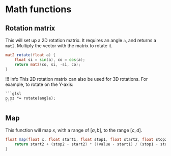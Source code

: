 # Math functions

## Rotation matrix

This will set up a 2D rotation matrix. 
It requires an angle `a`, and returns a `mat2`.
Multiply the vector with the matrix to rotate it.

```glsl
mat2 rotate(float a) {
    float si = sin(a), co = cos(a);
    return mat2(co, si, -si, co);
}
```

!!! info
    This 2D rotation matrix can also be used for 3D rotations.
    For example, to rotate on the Y-axis:

    ```glsl
    p.xz *= rotate(angle); 
    ```

## Map

This function will map $x$, with a range of $[a, b]$, to the range $[c, d]$.

```glsl
float map(float x, float start1, float stop1, float start2, float stop2) {
    return start2 + (stop2 - start2) * ((value - start1) / (stop1 - start1));
}